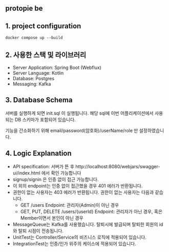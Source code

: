 ## protopie be

## 1. project configuration
```
docker compose up --build
```

## 2. 사용한 스택 및 라이브러리
* Server Application: Spring Boot (Webflux)
* Server Language: Kotlin
* Database: Postgres
* Messaging: Kafka

## 3. Database Schema

서버를 실행하게 되면 init.sql 이 실행됩니다. 해당 sql에 이번 어플리케이션에서 사용되는 DB 스키마가 포함되어 있습니다.

기능을 간소화하기 위해 email/password(암호화)/userName/role 만 설정하였습니다.

## 4. Logic Explanation

* API specification: 서버가 뜬 후 http://localhost:8080/webjars/swagger-ui/index.html 에서 확인 가능합니다
* signup/signin 은 인증 없이 접근 가능합니다.
* 이 외의 endpoint는 인증 없이 접근했을 경우 401 에러가 반환됩니다.
* 권한이 없는 사용자는 403 에러가 반환됩니다. 권한이 없는 사용자는 다음과 같습니다.
  * GET /users Endpoint: 관리자(Admin)이 아닌 경우
  * GET, PUT, DELETE /users/{userId} Endpoint: 관리자가 아닌 경우, 혹은 Member이면서 본인이 아닌 경우
* MessageQueue는 Kafka를 사용했습니다. 탈퇴시에 발급되며 탈퇴한 회원의 id와 탈퇴 시점이 전송됩니다.
* UnitTest는 Controller/Service의 비즈니스 로직에 적용되어 있습니다.
* IntegrationTest는 인증/인가 위주의 케이스에 적용되어 있습니다.